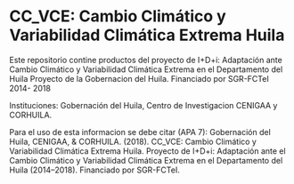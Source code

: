 # CC_VCE: Cambio Climático y Variabilidad Climática Extrema Huila

Este repositorio contine productos del proyecto de I+D+i: Adaptación ante Cambio Climático y Variabilidad Climática Extrema en el Departamento del Huila
Proyecto de la Gobernacion del Huila.
Financiado por SGR-FCTeI 2014- 2018

Instituciones: 
Gobernación del Huila, Centro de Investigacion CENIGAA y CORHUILA.

Para el uso de esta informacion se debe citar (APA 7):
Gobernación del Huila, CENIGAA, & CORHUILA. (2018). CC_VCE: Cambio Climático y Variabilidad Climática Extrema Huila. Proyecto de I+D+i: Adaptación ante el Cambio Climático y Variabilidad Climática Extrema en el Departamento del Huila (2014–2018). Financiado por SGR-FCTeI.
